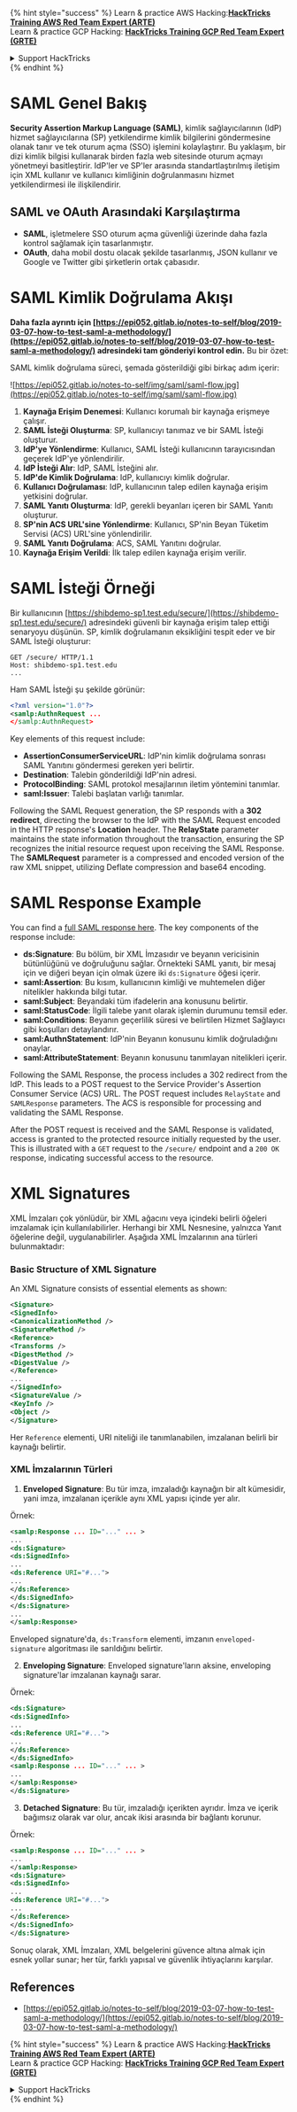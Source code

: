 {% hint style="success" %}
Learn & practice AWS Hacking:<img src="/.gitbook/assets/arte.png" alt="" data-size="line">[**HackTricks Training AWS Red Team Expert (ARTE)**](https://training.hacktricks.xyz/courses/arte)<img src="/.gitbook/assets/arte.png" alt="" data-size="line">\
Learn & practice GCP Hacking: <img src="/.gitbook/assets/grte.png" alt="" data-size="line">[**HackTricks Training GCP Red Team Expert (GRTE)**<img src="/.gitbook/assets/grte.png" alt="" data-size="line">](https://training.hacktricks.xyz/courses/grte)

<details>

<summary>Support HackTricks</summary>

* Check the [**subscription plans**](https://github.com/sponsors/carlospolop)!
* **Join the** 💬 [**Discord group**](https://discord.gg/hRep4RUj7f) or the [**telegram group**](https://t.me/peass) or **follow** us on **Twitter** 🐦 [**@hacktricks\_live**](https://twitter.com/hacktricks\_live)**.**
* **Share hacking tricks by submitting PRs to the** [**HackTricks**](https://github.com/carlospolop/hacktricks) and [**HackTricks Cloud**](https://github.com/carlospolop/hacktricks-cloud) github repos.

</details>
{% endhint %}


# SAML Genel Bakış

**Security Assertion Markup Language (SAML)**, kimlik sağlayıcılarının (IdP) hizmet sağlayıcılarına (SP) yetkilendirme kimlik bilgilerini göndermesine olanak tanır ve tek oturum açma (SSO) işlemini kolaylaştırır. Bu yaklaşım, bir dizi kimlik bilgisi kullanarak birden fazla web sitesinde oturum açmayı yönetmeyi basitleştirir. IdP'ler ve SP'ler arasında standartlaştırılmış iletişim için XML kullanır ve kullanıcı kimliğinin doğrulanmasını hizmet yetkilendirmesi ile ilişkilendirir.

## SAML ve OAuth Arasındaki Karşılaştırma

- **SAML**, işletmelere SSO oturum açma güvenliği üzerinde daha fazla kontrol sağlamak için tasarlanmıştır.
- **OAuth**, daha mobil dostu olacak şekilde tasarlanmış, JSON kullanır ve Google ve Twitter gibi şirketlerin ortak çabasıdır.

# SAML Kimlik Doğrulama Akışı

**Daha fazla ayrıntı için [https://epi052.gitlab.io/notes-to-self/blog/2019-03-07-how-to-test-saml-a-methodology/](https://epi052.gitlab.io/notes-to-self/blog/2019-03-07-how-to-test-saml-a-methodology/) adresindeki tam gönderiyi kontrol edin.** Bu bir özet:

SAML kimlik doğrulama süreci, şemada gösterildiği gibi birkaç adım içerir:

![https://epi052.gitlab.io/notes-to-self/img/saml/saml-flow.jpg](https://epi052.gitlab.io/notes-to-self/img/saml/saml-flow.jpg)

1. **Kaynağa Erişim Denemesi**: Kullanıcı korumalı bir kaynağa erişmeye çalışır.
2. **SAML İsteği Oluşturma**: SP, kullanıcıyı tanımaz ve bir SAML İsteği oluşturur.
3. **IdP'ye Yönlendirme**: Kullanıcı, SAML İsteği kullanıcının tarayıcısından geçerek IdP'ye yönlendirilir.
4. **IdP İsteği Alır**: IdP, SAML İsteğini alır.
5. **IdP'de Kimlik Doğrulama**: IdP, kullanıcıyı kimlik doğrular.
6. **Kullanıcı Doğrulaması**: IdP, kullanıcının talep edilen kaynağa erişim yetkisini doğrular.
7. **SAML Yanıtı Oluşturma**: IdP, gerekli beyanları içeren bir SAML Yanıtı oluşturur.
8. **SP'nin ACS URL'sine Yönlendirme**: Kullanıcı, SP'nin Beyan Tüketim Servisi (ACS) URL'sine yönlendirilir.
9. **SAML Yanıtı Doğrulama**: ACS, SAML Yanıtını doğrular.
10. **Kaynağa Erişim Verildi**: İlk talep edilen kaynağa erişim verilir.

# SAML İsteği Örneği

Bir kullanıcının [https://shibdemo-sp1.test.edu/secure/](https://shibdemo-sp1.test.edu/secure/) adresindeki güvenli bir kaynağa erişim talep ettiği senaryoyu düşünün. SP, kimlik doğrulamanın eksikliğini tespit eder ve bir SAML İsteği oluşturur:
```
GET /secure/ HTTP/1.1
Host: shibdemo-sp1.test.edu
...
```
Ham SAML İsteği şu şekilde görünür:
```xml
<?xml version="1.0"?>
<samlp:AuthnRequest ...
</samlp:AuthnRequest>
```
Key elements of this request include:
- **AssertionConsumerServiceURL**: IdP'nin kimlik doğrulama sonrası SAML Yanıtını göndermesi gereken yeri belirtir.
- **Destination**: Talebin gönderildiği IdP'nin adresi.
- **ProtocolBinding**: SAML protokol mesajlarının iletim yöntemini tanımlar.
- **saml:Issuer**: Talebi başlatan varlığı tanımlar.

Following the SAML Request generation, the SP responds with a **302 redirect**, directing the browser to the IdP with the SAML Request encoded in the HTTP response's **Location** header. The **RelayState** parameter maintains the state information throughout the transaction, ensuring the SP recognizes the initial resource request upon receiving the SAML Response. The **SAMLRequest** parameter is a compressed and encoded version of the raw XML snippet, utilizing Deflate compression and base64 encoding.


# SAML Response Example

You can find a [full SAML response here](https://epi052.gitlab.io/notes-to-self/blog/2019-03-07-how-to-test-saml-a-methodology/). The key components of the response include:

- **ds:Signature**: Bu bölüm, bir XML İmzasıdır ve beyanın vericisinin bütünlüğünü ve doğruluğunu sağlar. Örnekteki SAML yanıtı, bir mesaj için ve diğeri beyan için olmak üzere iki `ds:Signature` öğesi içerir.
- **saml:Assertion**: Bu kısım, kullanıcının kimliği ve muhtemelen diğer nitelikler hakkında bilgi tutar.
- **saml:Subject**: Beyandaki tüm ifadelerin ana konusunu belirtir.
- **saml:StatusCode**: İlgili talebe yanıt olarak işlemin durumunu temsil eder.
- **saml:Conditions**: Beyanın geçerlilik süresi ve belirtilen Hizmet Sağlayıcı gibi koşulları detaylandırır.
- **saml:AuthnStatement**: IdP'nin Beyanın konusunu kimlik doğruladığını onaylar.
- **saml:AttributeStatement**: Beyanın konusunu tanımlayan nitelikleri içerir.

Following the SAML Response, the process includes a 302 redirect from the IdP. This leads to a POST request to the Service Provider's Assertion Consumer Service (ACS) URL. The POST request includes `RelayState` and `SAMLResponse` parameters. The ACS is responsible for processing and validating the SAML Response.

After the POST request is received and the SAML Response is validated, access is granted to the protected resource initially requested by the user. This is illustrated with a `GET` request to the `/secure/` endpoint and a `200 OK` response, indicating successful access to the resource.


# XML Signatures

XML İmzaları çok yönlüdür, bir XML ağacını veya içindeki belirli öğeleri imzalamak için kullanılabilirler. Herhangi bir XML Nesnesine, yalnızca Yanıt öğelerine değil, uygulanabilirler. Aşağıda XML İmzalarının ana türleri bulunmaktadır:

### Basic Structure of XML Signature
An XML Signature consists of essential elements as shown:
```xml
<Signature>
<SignedInfo>
<CanonicalizationMethod />
<SignatureMethod />
<Reference>
<Transforms />
<DigestMethod />
<DigestValue />
</Reference>
...
</SignedInfo>
<SignatureValue />
<KeyInfo />
<Object />
</Signature>
```
Her `Reference` elementi, URI niteliği ile tanımlanabilen, imzalanan belirli bir kaynağı belirtir.

### XML İmzalarının Türleri

1. **Enveloped Signature**: Bu tür imza, imzaladığı kaynağın bir alt kümesidir, yani imza, imzalanan içerikle aynı XML yapısı içinde yer alır.

Örnek:
```xml
<samlp:Response ... ID="..." ... >
...
<ds:Signature>
<ds:SignedInfo>
...
<ds:Reference URI="#...">
...
</ds:Reference>
</ds:SignedInfo>
</ds:Signature>
...
</samlp:Response>
```

Enveloped signature'da, `ds:Transform` elementi, imzanın `enveloped-signature` algoritması ile sarıldığını belirtir.

2. **Enveloping Signature**: Enveloped signature'ların aksine, enveloping signature'lar imzalanan kaynağı sarar.

Örnek:
```xml
<ds:Signature>
<ds:SignedInfo>
...
<ds:Reference URI="#...">
...
</ds:Reference>
</ds:SignedInfo>
<samlp:Response ... ID="..." ... >
...
</samlp:Response>
</ds:Signature>
```

3. **Detached Signature**: Bu tür, imzaladığı içerikten ayrıdır. İmza ve içerik bağımsız olarak var olur, ancak ikisi arasında bir bağlantı korunur.

Örnek:
```xml
<samlp:Response ... ID="..." ... >
...
</samlp:Response>
<ds:Signature>
<ds:SignedInfo>
...
<ds:Reference URI="#...">
...
</ds:Reference>
</ds:SignedInfo>
</ds:Signature>
```

Sonuç olarak, XML İmzaları, XML belgelerini güvence altına almak için esnek yollar sunar; her tür, farklı yapısal ve güvenlik ihtiyaçlarını karşılar.


## References
* [https://epi052.gitlab.io/notes-to-self/blog/2019-03-07-how-to-test-saml-a-methodology/](https://epi052.gitlab.io/notes-to-self/blog/2019-03-07-how-to-test-saml-a-methodology/)

{% hint style="success" %}
Learn & practice AWS Hacking:<img src="/.gitbook/assets/arte.png" alt="" data-size="line">[**HackTricks Training AWS Red Team Expert (ARTE)**](https://training.hacktricks.xyz/courses/arte)<img src="/.gitbook/assets/arte.png" alt="" data-size="line">\
Learn & practice GCP Hacking: <img src="/.gitbook/assets/grte.png" alt="" data-size="line">[**HackTricks Training GCP Red Team Expert (GRTE)**<img src="/.gitbook/assets/grte.png" alt="" data-size="line">](https://training.hacktricks.xyz/courses/grte)

<details>

<summary>Support HackTricks</summary>

* Check the [**subscription plans**](https://github.com/sponsors/carlospolop)!
* **Join the** 💬 [**Discord group**](https://discord.gg/hRep4RUj7f) or the [**telegram group**](https://t.me/peass) or **follow** us on **Twitter** 🐦 [**@hacktricks\_live**](https://twitter.com/hacktricks\_live)**.**
* **Share hacking tricks by submitting PRs to the** [**HackTricks**](https://github.com/carlospolop/hacktricks) and [**HackTricks Cloud**](https://github.com/carlospolop/hacktricks-cloud) github repos.

</details>
{% endhint %}
